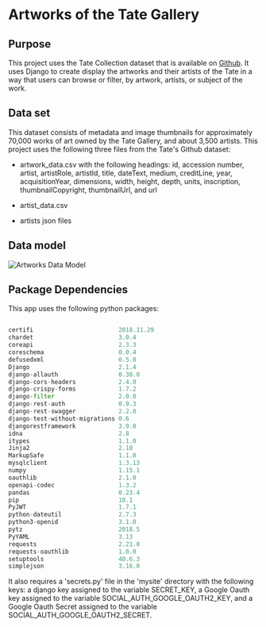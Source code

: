 # Artworks of the Tate Gallery

## Purpose

This project uses the Tate Collection dataset that is available on [Github](https://github.com/tategallery/collection). It uses Django to create display the artworks and their artists of the Tate in a way that users can browse or filter, by artwork, artists, or subject of the work. 

## Data set

This dataset consists of metadata and image thumbnails for approximately 70,000 works of art owned by the Tate Gallery, and about 3,500 artists.  This project uses the following three files from the Tate's Github dataset: 

* artwork_data.csv with the following headings: id, accession number, artist, artistRole, artistId, title, dateText, medium, creditLine, year, acquisitionYear, dimensions, width, height, depth, units, inscription, thumbnailCopyright, thumbnailUrl, and url

* artist_data.csv

* artists json files 

## Data model

![Artworks Data Model](https://github.com/ooudsema/artworks/blob/master/static/artworkModel.png "Artworks Model")

## Package Dependencies

This app uses the following python packages: 

```python

certifi                        2018.11.29
chardet                        3.0.4     
coreapi                        2.3.3     
coreschema                     0.0.4     
defusedxml                     0.5.0     
Django                         2.1.4     
django-allauth                 0.38.0    
django-cors-headers            2.4.0     
django-crispy-forms            1.7.2     
django-filter                  2.0.0     
django-rest-auth               0.9.3     
django-rest-swagger            2.2.0     
django-test-without-migrations 0.6       
djangorestframework            3.9.0     
idna                           2.8       
itypes                         1.1.0     
Jinja2                         2.10      
MarkupSafe                     1.1.0     
mysqlclient                    1.3.13    
numpy                          1.15.1    
oauthlib                       2.1.0     
openapi-codec                  1.3.2     
pandas                         0.23.4    
pip                            18.1      
PyJWT                          1.7.1     
python-dateutil                2.7.3     
python3-openid                 3.1.0     
pytz                           2018.5    
PyYAML                         3.13      
requests                       2.21.0    
requests-oauthlib              1.0.0     
setuptools                     40.6.3    
simplejson                     3.16.0  

```

It also requires a 'secrets.py' file in the 'mysite' directory with the following keys: a django key assigned to the variable SECRET_KEY, a Google Oauth key assigned to the variable SOCIAL_AUTH_GOOGLE_OAUTH2_KEY, and a Google Oauth Secret assigned to the variable SOCIAL_AUTH_GOOGLE_OAUTH2_SECRET. 